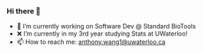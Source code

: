 ### Hi there 👋

<!--
**anthonyjuan-wang/anthonyjuan-wang** is a ✨ _special_ ✨ repository because its `README.md` (this file) appears on your GitHub profile.
-->

- 🏥 I’m currently working on Software Dev @ Standard BioTools
- ❌ I’m currently in my 3rd year studying Stats at UWaterloo!
- 📫 How to reach me: anthony.wang1@uwaterloo.ca

